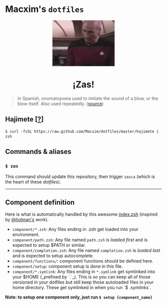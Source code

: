 # Macxim's `dotfiles`

<div align="center">
    <img width="200" margin-bottom="10" src=".zas.gif">
  <h1>¡Zas!</h1>
</div>

> In Spanish, onomatopoeia used to imitate the sound of a blow, or the blow itself.
Also used repeatedly. ([source](http://lema.rae.es/drae/?val=zas))

## Hajimete [[?](http://jisho.org/word/%E5%88%9D%E3%82%81%E3%81%A6)]

```
$ curl -fsSL https://raw.github.com/Macxim/dotfiles/master/hajimete | zsh
```

## Commands & aliases

### `$ zas`

This command should update this repository, then trigger `zasca` (which is the heart of these _dotfiles_).


---

## Component definition

Here is what is automatically handled by this awesome [index.zsh](index.zsh) (inspired by [@holman's](https://github.com/holman) work).

- `component/*.zsh`: Any files ending in .zsh get loaded into your environment.
- `component/path.zsh`: Any file named `path.zsh` is _loaded first_ and is expected to setup $PATH or similar.
- `component/completion.zsh`: Any file named `completion.zsh` is _loaded last_ and is expected to setup autocomplete.
- `component/functions/`: component functions should be defined here.
- `component/setup`: component setup is done in this file.
- `component/*.symlink`: Any files ending in `*.symlink` get symlinked into your $HOME (_prefixed by `.`_). This is so you can keep all of those versioned in your dotfiles but still keep those autoloaded files in your home directory. These get symlinked in when you run `$ .symlinks`.

**Note: to setup one component only, just run `$ setup {component_name}`**
